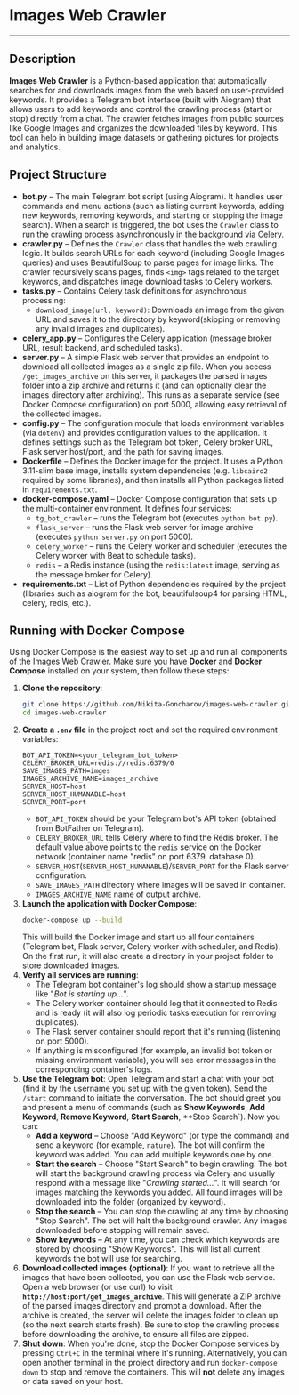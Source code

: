 # Images Web Crawler
***
## Description

**Images Web Crawler** is a Python-based application that automatically searches for and downloads images from the web based on user-provided keywords. It provides a Telegram bot interface (built with Aiogram) that allows users to add keywords and control the crawling process (start or stop) directly from a chat. The crawler fetches images from public sources like Google Images and organizes the downloaded files by keyword. This tool can help in building image datasets or gathering pictures for projects and analytics.

## Project Structure

- **bot.py** – The main Telegram bot script (using Aiogram). It handles user commands and menu actions (such as listing current keywords, adding new keywords, removing keywords, and starting or stopping the image search). When a search is triggered, the bot uses the `Crawler` class to run the crawling process asynchronously in the background via Celery.
- **crawler.py** – Defines the `Crawler` class that handles the web crawling logic. It builds search URLs for each keyword (including Google Images queries) and uses BeautifulSoup to parse pages for image links. The crawler recursively scans pages, finds `<img>` tags related to the target keywords, and dispatches image download tasks to Celery workers.
- **tasks.py** – Contains Celery task definitions for asynchronous processing:
  - `download_image(url, keyword)`: Downloads an image from the given URL and saves it to the directory by keyword(skipping or removing any invalid images and duplicates).
- **celery_app.py** – Configures the Celery application (message broker URL, result backend, and scheduled tasks).
- **server.py** – A simple Flask web server that provides an endpoint to download all collected images as a single zip file. When you access `/get_images_archive` on this server, it packages the parsed images folder into a zip archive and returns it (and can optionally clear the images directory after archiving). This runs as a separate service (see Docker Compose configuration) on port 5000, allowing easy retrieval of the collected images.
- **config.py** – The configuration module that loads environment variables (via `dotenv`) and provides configuration values to the application. It defines settings such as the Telegram bot token, Celery broker URL, Flask server host/port, and the path for saving images.
- **Dockerfile** – Defines the Docker image for the project. It uses a Python 3.11-slim base image, installs system dependencies (e.g. `libcairo2` required by some libraries), and then installs all Python packages listed in `requirements.txt`.
- **docker-compose.yaml** – Docker Compose configuration that sets up the multi-container environment. It defines four services:
  - `tg_bot_crawler` – runs the Telegram bot (executes `python bot.py`).
  - `flask_server` – runs the Flask web server for image archive (executes `python server.py` on port 5000).
  - `celery_worker` – runs the Celery worker and scheduler (executes the Celery worker with Beat to schedule tasks).
  - `redis` – a Redis instance (using the `redis:latest` image, serving as the message broker for Celery).
- **requirements.txt** – List of Python dependencies required by the project (libraries such as aiogram for the bot, beautifulsoup4 for parsing HTML, celery, redis, etc.).

## Running with Docker Compose

Using Docker Compose is the easiest way to set up and run all components of the Images Web Crawler. Make sure you have **Docker** and **Docker Compose** installed on your system, then follow these steps:

1. **Clone the repository**:  
   ```bash
   git clone https://github.com/Nikita-Goncharov/images-web-crawler.git
   cd images-web-crawler
   ```
2. **Create a `.env` file** in the project root and set the required environment variables:  
   ```env
   BOT_API_TOKEN=<your_telegram_bot_token>
   CELERY_BROKER_URL=redis://redis:6379/0
   SAVE_IMAGES_PATH=imges
   IMAGES_ARCHIVE_NAME=images_archive
   SERVER_HOST=host
   SERVER_HOST_HUMANABLE=host
   SERVER_PORT=port
   ```  
   - `BOT_API_TOKEN` should be your Telegram bot's API token (obtained from BotFather on Telegram).  
   - `CELERY_BROKER_URL` tells Celery where to find the Redis broker. The default value above points to the `redis` service on the Docker network (container name "redis" on port 6379, database 0).  
   - `SERVER_HOST`(`SERVER_HOST_HUMANABLE`)/`SERVER_PORT` for the Flask server configuration.
   - `SAVE_IMAGES_PATH` directory where images will be saved in container.
   - `IMAGES_ARCHIVE_NAME` name of output archive.
3. **Launch the application with Docker Compose**:  
   ```bash
   docker-compose up --build
   ```  
   This will build the Docker image and start up all four containers (Telegram bot, Flask server, Celery worker with scheduler, and Redis). On the first run, it will also create a directory in your project folder to store downloaded images.
4. **Verify all services are running**:  
   - The Telegram bot container's log should show a startup message like "*Bot is starting up...*".  
   - The Celery worker container should log that it connected to Redis and is ready (it will also log periodic tasks execution for removing duplicates).  
   - The Flask server container should report that it's running (listening on port 5000).  
   - If anything is misconfigured (for example, an invalid bot token or missing environment variable), you will see error messages in the corresponding container's logs.
5. **Use the Telegram bot**: Open Telegram and start a chat with your bot (find it by the username you set up with the given token). Send the `/start` command to initiate the conversation. The bot should greet you and present a menu of commands (such as **Show Keywords**, **Add Keyword**, **Remove Keyword**, **Start Search**, **Stop Search`). Now you can:  
   - **Add a keyword** – Choose "Add Keyword" (or type the command) and send a keyword (for example, `nature`). The bot will confirm the keyword was added. You can add multiple keywords one by one.  
   - **Start the search** – Choose "Start Search" to begin crawling. The bot will start the background crawling process via Celery and usually respond with a message like "*Crawling started...*". It will search for images matching the keywords you added. All found images will be downloaded into the folder (organized by keyword).  
   - **Stop the search** – You can stop the crawling at any time by choosing "Stop Search". The bot will halt the background crawler. Any images downloaded before stopping will remain saved.  
   - **Show keywords** – At any time, you can check which keywords are stored by choosing "Show Keywords". This will list all current keywords the bot will use for searching.
6. **Download collected images (optional)**: If you want to retrieve all the images that have been collected, you can use the Flask web service. Open a web browser (or use curl) to visit **`http://host:port/get_images_archive`**. This will generate a ZIP archive of the parsed images directory and prompt a download. After the archive is created, the server will delete the images folder to clean up (so the next search starts fresh). Be sure to stop the crawling process before downloading the archive, to ensure all files are zipped.
7. **Shut down**: When you're done, stop the Docker Compose services by pressing `Ctrl+C` in the terminal where it's running. Alternatively, you can open another terminal in the project directory and run `docker-compose down` to stop and remove the containers. This will **not** delete any images or data saved on your host.